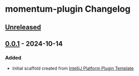 <!-- Keep a Changelog guide -> https://keepachangelog.com -->

# momentum-plugin Changelog

## [Unreleased]

## [0.0.1] - 2024-10-14

### Added

- Initial scaffold created from [IntelliJ Platform Plugin Template](https://github.com/JetBrains/intellij-platform-plugin-template)

[Unreleased]: https://github.com/raschild6/momentum-plugin/compare/v0.0.1...HEAD
[0.0.1]: https://github.com/raschild6/momentum-plugin/commits/v0.0.1
